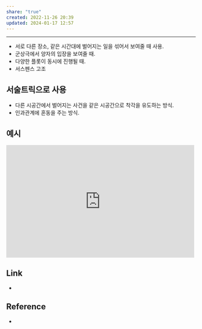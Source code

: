 ```yaml
---
share: "true"
created: 2022-11-26 20:39
updated: 2024-01-17 12:57
---
```


---
- 서로 다른 장소, 같은 시간대에 벌어지는 일을 섞어서 보여줄 때 사용.
- 군상극에서 양자의 입장을 보여줄 때.
- 다양한 플롯이 동시에 진행될 때.
- 서스펜스 고조


## 서술트릭으로 사용
- 다른 시공간에서 벌어지는 사건을 같은 시공간으로 착각을 유도하는 방식.
- 인과관계에 혼동을 주는 방식.


## 예시

<iframe width="500" height="300" src="https://www.youtube.com/embed/8Pf8BkFLBRw" title="YouTube video player" frameborder="0" allow="accelerometer; autoplay; clipboard-write; encrypted-media; gyroscope; picture-in-picture" allowfullscreen=""></iframe>

## Link
- 


## Reference
- 